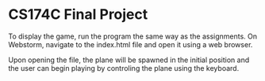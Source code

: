 # CS174C Final Project

To display the game, run the program the same way as the assignments. On Webstorm, navigate to the index.html file and open it using a web browser.

Upon opening the file, the plane will be spawned in the initial position and the user can begin playing by controling the plane using the keyboard.

